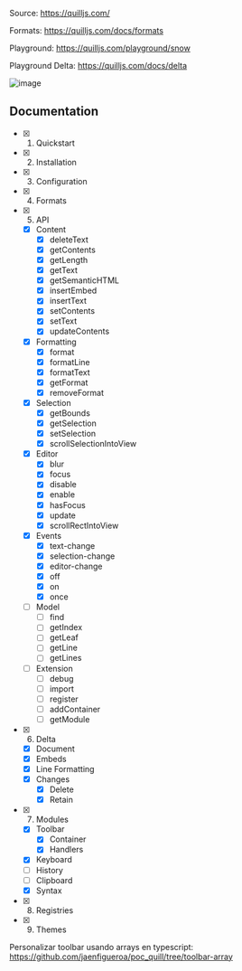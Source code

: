 Source: https://quilljs.com/

Formats: https://quilljs.com/docs/formats

Playground: https://quilljs.com/playground/snow

Playground Delta: https://quilljs.com/docs/delta

![image](https://github.com/jaenfigueroa/poc_quill/assets/69079292/8dd04b9d-dcd9-49de-95a0-cd72342ac314)

## Documentation

- [x] 1. Quickstart
- [x] 2. Installation
- [x] 3. Configuration
- [x] 4. Formats
- [x] 5. API
  - [x] Content
    - [x] deleteText
    - [x] getContents
    - [x] getLength
    - [x] getText
    - [x] getSemanticHTML
    - [x] insertEmbed
    - [x] insertText
    - [x] setContents
    - [x] setText
    - [x] updateContents
  - [x] Formatting
    - [x] format
    - [x] formatLine
    - [x] formatText
    - [x] getFormat
    - [x] removeFormat
  - [x] Selection
    - [x] getBounds
    - [x] getSelection
    - [x] setSelection
    - [x] scrollSelectionIntoView
  - [x] Editor
    - [x] blur
    - [x] focus
    - [x] disable
    - [x] enable
    - [x] hasFocus
    - [x] update
    - [x] scrollRectIntoView
  - [x] Events
    - [x] text-change
    - [x] selection-change
    - [x] editor-change
    - [x] off
    - [x] on
    - [x] once
  - [ ] Model
    - [ ] find
    - [ ] getIndex
    - [ ] getLeaf
    - [ ] getLine
    - [ ] getLines
  - [ ] Extension
    - [ ] debug
    - [ ] import
    - [ ] register
    - [ ] addContainer
    - [ ] getModule
- [x] 6. Delta
  - [x] Document
  - [x] Embeds
  - [x] Line Formatting
  - [x] Changes
    - [x] Delete
    - [x] Retain
- [x] 7. Modules
  - [x] Toolbar
    - [x] Container
    - [x] Handlers
  - [x] Keyboard
  - [ ] History
  - [ ] Clipboard
  - [x] Syntax
- [x] 8. Registries
- [x] 9. Themes


Personalizar toolbar usando arrays en typescript: https://github.com/jaenfigueroa/poc_quill/tree/toolbar-array